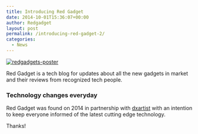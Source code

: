 ```yaml
---
title: Introducing Red Gadget
date: 2014-10-01T15:36:07+00:00
author: Redgadget
layout: post
permalink: /introducing-red-gadget-2/
categories:
  - News
---
```

[<img src="/wp-content/uploads/2014/10/redgadgets-poster-600x192.jpg?fit=600%2C192" alt="redgadgets-poster" class="alignnone size-medium wp-image-232" srcset="/wp-content/uploads/2014/10/redgadgets-poster.jpg?resize=600%2C192 600w, /wp-content/uploads/2014/10/redgadgets-poster.jpg?w=1000 1000w" sizes="(max-width: 600px) 100vw, 600px" data-recalc-dims="1" />](/wp-content/uploads/2014/10/redgadgets-poster.jpg)

Red Gadget is a tech blog for updates about all the new gadgets in market and their reviews from recognized tech people.

### Technology changes everyday

Red Gadget was found on 2014 in partnership with [dxartist](http://www.dxartist.com) with an intention to keep everyone informed of the latest cutting edge technology. 

Thanks!